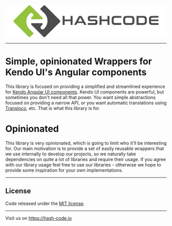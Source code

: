 ![Cover Image](docs/hash-code.logo.png)

---

# Simple, opinionated Wrappers for Kendo UI's Angular components

This library is focused on providing a simplified and streamlined experience for [Kendo Angular UI components](https://www.telerik.com/kendo-angular-ui).
Kendo UI components are powerful, but sometimes you don't need all that power. 
You want simple abstractions focused on providing a narrow API, or you want automatic translations using [Transloco](https://ngneat.github.io/transloco/), etc.
That is what this library is for.

# Opinionated

This library is very opinionated, which is going to limit who it'll be interesting for. Our main motivation is to provide a set of easily
reusable wrappers that we use internally to develop our projects, so we naturally take dependencies on quite a lot of libraries and require their
usage. If you agree with our library usage feel free to use our libraries - otherwise we hope to provide some inspiration for your own implementations.

---
## License

Code released under the [MIT license](LICENSE).

---

Visit us on https://hash-code.io
